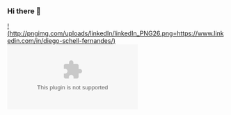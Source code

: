 ### Hi there 👋

[!(http://pngimg.com/uploads/linkedIn/linkedIn_PNG26.png=https://www.linkedin.com/in/diego-schell-fernandes/)](https://www.linkedin.com/in/khyrki/) 
[![Gmail Badge](https://https://image.flaticon.com/icons/png/512/281/281769.png=mailto:khyrkimitsunobi@gmail.com)](mailto:khyrkimitsunobi@gmail.com)






<!--
**Khyrki/Khyrki** is a ✨ _special_ ✨ repository because its `README.md` (this file) appears on your GitHub profile.

Here are some ideas to get you started:

- 🔭 I’m currently working on ...
- 🌱 I’m currently learning ...
- 👯 I’m looking to collaborate on ...
- 🤔 I’m looking for help with ...
- 💬 Ask me about ...
- 📫 How to reach me: ...
- 😄 Pronouns: ...
- ⚡ Fun fact: ...
-->
